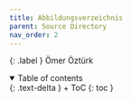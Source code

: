 ```yaml
---
title: Abbildungsverzeichnis
parent: Source Directory
nav_order: 2
---
```


{: .label }
Ömer Öztürk

<details open markdown="block">
{: .text-delta }
<summary>Table of contents</summary>
+ ToC
{: toc }
</details>
